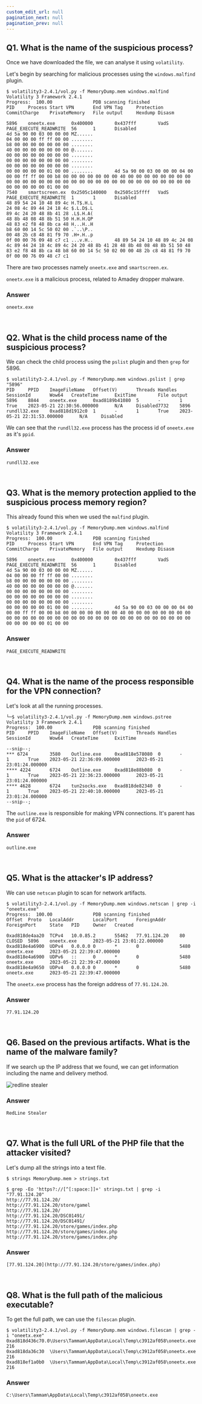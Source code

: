 ```yaml
---
custom_edit_url: null
pagination_next: null
pagination_prev: null
---
```



## Q1. What is the name of the suspicious process?
Once we have downloaded the file, we can analyse it using `volatility`.

Let's begin by searching for malicious processes using the `windows.malfind` plugin.
```
$ volatility3-2.4.1/vol.py -f MemoryDump.mem windows.malfind
Volatility 3 Framework 2.4.1
Progress:  100.00               PDB scanning finished                                                                                              
PID     Process Start VPN       End VPN Tag     Protection      CommitCharge    PrivateMemory   File output     Hexdump Disasm

5896    oneetx.exe      0x400000        0x437fff        VadS    PAGE_EXECUTE_READWRITE  56      1       Disabled
4d 5a 90 00 03 00 00 00 MZ......
04 00 00 00 ff ff 00 00 ........
b8 00 00 00 00 00 00 00 ........
40 00 00 00 00 00 00 00 @.......
00 00 00 00 00 00 00 00 ........
00 00 00 00 00 00 00 00 ........
00 00 00 00 00 00 00 00 ........
00 00 00 00 00 01 00 00 ........        4d 5a 90 00 03 00 00 00 04 00 00 00 ff ff 00 00 b8 00 00 00 00 00 00 00 40 00 00 00 00 00 00 00 00 00 00 00 00 00 00 00 00 00 00 00 00 00 00 00 00 00 00 00 00 00 00 00 00 00 00 00 00 01 00 00
7540    smartscreen.ex  0x2505c140000   0x2505c15ffff   VadS    PAGE_EXECUTE_READWRITE  1       1       Disabled
48 89 54 24 10 48 89 4c H.T$.H.L
24 08 4c 89 44 24 18 4c $.L.D$.L
89 4c 24 20 48 8b 41 28 .L$.H.A(
48 8b 48 08 48 8b 51 50 H.H.H.QP
48 83 e2 f8 48 8b ca 48 H...H..H
b8 60 00 14 5c 50 02 00 .`..\P..
00 48 2b c8 48 81 f9 70 .H+.H..p
0f 00 00 76 09 48 c7 c1 ...v.H..        48 89 54 24 10 48 89 4c 24 08 4c 89 44 24 18 4c 89 4c 24 20 48 8b 41 28 48 8b 48 08 48 8b 51 50 48 83 e2 f8 48 8b ca 48 b8 60 00 14 5c 50 02 00 00 48 2b c8 48 81 f9 70 0f 00 00 76 09 48 c7 c1                               
```
There are two processes namely `oneetx.exe` and `smartscreen.ex`.

`oneetx.exe` is a malicious process, related to Amadey dropper malware.
### Answer
```
oneetx.exe
```

&nbsp;


## Q2. What is the child process name of the suspicious process?
 We can check the child process using the `pslist` plugin and then `grep` for 5896.
```
$ volatility3-2.4.1/vol.py -f MemoryDump.mem windows.pslist | grep "5896"
PID     PPID    ImageFileName   Offset(V)       Threads Handles SessionId       Wow64   CreateTime      ExitTime        File output
5896    8844    oneetx.exe      0xad8189b41080  5       -       1       True    2023-05-21 22:30:56.000000      N/A     Disabled7732    5896    rundll32.exe    0xad818d1912c0  1       -       1       True    2023-05-21 22:31:53.000000      N/A     Disabled
```
We can see that the `rundll32.exe` process has the process id of `oneetx.exe` as it's `ppid`.
### Answer
```
rundll32.exe
```

&nbsp;


## Q3. What is the memory protection applied to the suspicious process memory region?
This already found this when we used the `malfind` plugin.
```
$ volatility3-2.4.1/vol.py -f MemoryDump.mem windows.malfind
Volatility 3 Framework 2.4.1
Progress:  100.00               PDB scanning finished                                                                                              
PID     Process Start VPN       End VPN Tag     Protection      CommitCharge    PrivateMemory   File output     Hexdump Disasm

5896    oneetx.exe      0x400000        0x437fff        VadS    PAGE_EXECUTE_READWRITE  56      1       Disabled
4d 5a 90 00 03 00 00 00 MZ......
04 00 00 00 ff ff 00 00 ........
b8 00 00 00 00 00 00 00 ........
40 00 00 00 00 00 00 00 @.......
00 00 00 00 00 00 00 00 ........
00 00 00 00 00 00 00 00 ........
00 00 00 00 00 00 00 00 ........
00 00 00 00 00 01 00 00 ........        4d 5a 90 00 03 00 00 00 04 00 00 00 ff ff 00 00 b8 00 00 00 00 00 00 00 40 00 00 00 00 00 00 00 00 00 00 00 00 00 00 00 00 00 00 00 00 00 00 00 00 00 00 00 00 00 00 00 00 00 00 00 00 01 00 00
```
### Answer
```
PAGE_EXECUTE_READWRITE
```

&nbsp;


## Q4. What is the name of the process responsible for the VPN connection?
Let's look at all the running processes.
```
└─$ volatility3-2.4.1/vol.py -f MemoryDump.mem windows.pstree              
Volatility 3 Framework 2.4.1
Progress:  100.00               PDB scanning finished                        
PID     PPID    ImageFileName   Offset(V)       Threads Handles SessionId       Wow64   CreateTime      ExitTime

--snip--;
*** 6724        3580    Outline.exe     0xad818e578080  0       -       1       True    2023-05-21 22:36:09.000000      2023-05-21 23:01:24.000000 
**** 4224       6724    Outline.exe     0xad818e88b080  0       -       1       True    2023-05-21 22:36:23.000000      2023-05-21 23:01:24.000000 
**** 4628       6724    tun2socks.exe   0xad818de82340  0       -       1       True    2023-05-21 22:40:10.000000      2023-05-21 23:01:24.000000 
--snip--;
```
The `outline.exe` is responsible for making VPN connections. It's parent has the `pid` of 6724.
### Answer
```
outline.exe
```

&nbsp;


## Q5. What is the attacker's IP address?
We can use `netscan` plugin to scan for network artifacts.
```
$ volatility3-2.4.1/vol.py -f MemoryDump.mem windows.netscan | grep -i "oneetx.exe"
Progress:  100.00               PDB scanning finished                     
Offset  Proto   LocalAddr       LocalPort       ForeignAddr     ForeignPort     State   PID     Owner   Created

0xad818de4aa20  TCPv4   10.0.85.2       55462   77.91.124.20    80      CLOSED  5896    oneetx.exe      2023-05-21 23:01:22.000000 
0xad818e4a6900  UDPv4   0.0.0.0 0       *       0               5480    oneetx.exe      2023-05-21 22:39:47.000000 
0xad818e4a6900  UDPv6   ::      0       *       0               5480    oneetx.exe      2023-05-21 22:39:47.000000 
0xad818e4a9650  UDPv4   0.0.0.0 0       *       0               5480    oneetx.exe      2023-05-21 22:39:47.000000 
```
The `oneetx.exe` process has the foreign address of `77.91.124.20`.
### Answer
```
77.91.124.20
```

&nbsp;


## Q6. Based on the previous artifacts. What is the name of the malware family?
If we search up the IP address that we found, we can get information including the name and delivery method.

![redline stealer](https://github.com/Knign/Write-ups/assets/110326359/d449b528-380c-4403-a6d0-138410cb8bd0)

### Answer
```
RedLine Stealer
```

&nbsp;


## Q7. What is the full URL of the PHP file that the attacker visited?
Let's dump all the strings into a text file.
```
$ strings MemoryDump.mem > strings.txt    
```

```
$ grep -Eo 'https?://[^[:space:]]+' strings.txt | grep -i "77.91.124.20"
http://77.91.124.20/
http://77.91.124.20/store/gamel
http://77.91.124.20/
http://77.91.124.20/DSC01491/
http://77.91.124.20/DSC01491/
http://77.91.124.20/store/games/index.php
http://77.91.124.20/store/games/index.php
http://77.91.124.20/store/games/index.php
```
### Answer
```
[77.91.124.20](http://77.91.124.20/store/games/index.php)
```

&nbsp;


## Q8. What is the full path of the malicious executable?
To get the full path, we can use the `filescan` plugin.
```
$ volatility3-2.4.1/vol.py -f MemoryDump.mem windows.filescan | grep -i "oneetx.exe"
0xad818d436c70.0\Users\Tammam\AppData\Local\Temp\c3912af058\oneetx.exe  216
0xad818da36c30  \Users\Tammam\AppData\Local\Temp\c3912af058\oneetx.exe  216
0xad818ef1a0b0  \Users\Tammam\AppData\Local\Temp\c3912af058\oneetx.exe  216
```
### Answer
```
C:\Users\Tammam\AppData\Local\Temp\c3912af058\oneetx.exe
```
